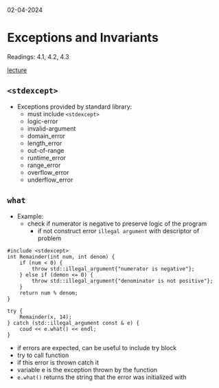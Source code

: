 02-04-2024

# Exceptions and Invariants 

Readings: 4.1, 4.2, 4.3

[lecture](https://cse232-msu.github.io/CSE232/lectures/week06.html)

## `<stdexcept>`

- Exceptions provided by standard library:
    - must include `<stdexcept>`
    - logic-error
    - invalid-argument
    - domain_error
    - length_error
    - out-of-range
    - runtime_error
    - range_error
    - overflow_error
    - underflow_error

## `what`

- Example:
    - check if numerator is negative to preserve logic of the program
        - if not construct error `illegal argument` with descriptor of problem

```
#include <stdexcept>
int Remainder(int num, int denom) {
    if (num < 0) {
        throw std::illegal_argument{"numerator is negative"};
    } else if (demon <= 0) {
        throw std::illegal_argument{"denominator is not positive"};
    }
    return num % denom;
}
```

```
try {
    Remainder(x, 14);
} catch (std::illegal_argument const & e) {
    coud << e.what() << endl;
}
```

- if errors are expected, can be useful to include try block
- try to call function
- if this error is thrown catch it
- variable e is the exception thrown by the function
- `e.what()` returns the string that the error was initialized with